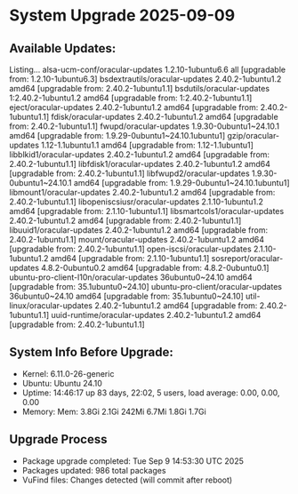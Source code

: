 # System Upgrade 2025-09-09

## Available Updates:
Listing...
alsa-ucm-conf/oracular-updates 1.2.10-1ubuntu6.6 all [upgradable from: 1.2.10-1ubuntu6.3]
bsdextrautils/oracular-updates 2.40.2-1ubuntu1.2 amd64 [upgradable from: 2.40.2-1ubuntu1.1]
bsdutils/oracular-updates 1:2.40.2-1ubuntu1.2 amd64 [upgradable from: 1:2.40.2-1ubuntu1.1]
eject/oracular-updates 2.40.2-1ubuntu1.2 amd64 [upgradable from: 2.40.2-1ubuntu1.1]
fdisk/oracular-updates 2.40.2-1ubuntu1.2 amd64 [upgradable from: 2.40.2-1ubuntu1.1]
fwupd/oracular-updates 1.9.30-0ubuntu1~24.10.1 amd64 [upgradable from: 1.9.29-0ubuntu1~24.10.1ubuntu1]
gzip/oracular-updates 1.12-1.1ubuntu1.1 amd64 [upgradable from: 1.12-1.1ubuntu1]
libblkid1/oracular-updates 2.40.2-1ubuntu1.2 amd64 [upgradable from: 2.40.2-1ubuntu1.1]
libfdisk1/oracular-updates 2.40.2-1ubuntu1.2 amd64 [upgradable from: 2.40.2-1ubuntu1.1]
libfwupd2/oracular-updates 1.9.30-0ubuntu1~24.10.1 amd64 [upgradable from: 1.9.29-0ubuntu1~24.10.1ubuntu1]
libmount1/oracular-updates 2.40.2-1ubuntu1.2 amd64 [upgradable from: 2.40.2-1ubuntu1.1]
libopeniscsiusr/oracular-updates 2.1.10-1ubuntu1.2 amd64 [upgradable from: 2.1.10-1ubuntu1.1]
libsmartcols1/oracular-updates 2.40.2-1ubuntu1.2 amd64 [upgradable from: 2.40.2-1ubuntu1.1]
libuuid1/oracular-updates 2.40.2-1ubuntu1.2 amd64 [upgradable from: 2.40.2-1ubuntu1.1]
mount/oracular-updates 2.40.2-1ubuntu1.2 amd64 [upgradable from: 2.40.2-1ubuntu1.1]
open-iscsi/oracular-updates 2.1.10-1ubuntu1.2 amd64 [upgradable from: 2.1.10-1ubuntu1.1]
sosreport/oracular-updates 4.8.2-0ubuntu0.2 amd64 [upgradable from: 4.8.2-0ubuntu0.1]
ubuntu-pro-client-l10n/oracular-updates 36ubuntu0~24.10 amd64 [upgradable from: 35.1ubuntu0~24.10]
ubuntu-pro-client/oracular-updates 36ubuntu0~24.10 amd64 [upgradable from: 35.1ubuntu0~24.10]
util-linux/oracular-updates 2.40.2-1ubuntu1.2 amd64 [upgradable from: 2.40.2-1ubuntu1.1]
uuid-runtime/oracular-updates 2.40.2-1ubuntu1.2 amd64 [upgradable from: 2.40.2-1ubuntu1.1]

## System Info Before Upgrade:
- Kernel: 6.11.0-26-generic
- Ubuntu: Ubuntu 24.10
- Uptime:  14:46:17 up 83 days, 22:02,  5 users,  load average: 0.00, 0.00, 0.00
- Memory: Mem:           3.8Gi       2.1Gi       242Mi       6.7Mi       1.8Gi       1.7Gi
## Upgrade Process 
- Package upgrade completed: Tue Sep  9 14:53:30 UTC 2025
- Packages updated: 986 total packages
- VuFind files: Changes detected (will commit after reboot)

